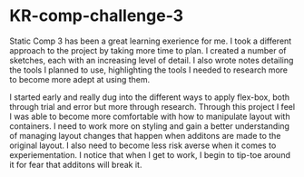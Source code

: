 # KR-comp-challenge-3

Static Comp 3 has been a great learning exerience for me. I took a different approach to the project by taking more time to 
plan. I created a number of sketches, each with an increasing level of detail. I also wrote notes detailing the tools I planned
to use, highlighting the tools I needed to research more to become more adept at using them.

I started early and really dug into the different ways to apply flex-box, both through trial and error but more through 
research. Through this project I feel I was able to become more comfortable with how to manipulate layout with containers.
I need to work more on styling and gain a better understanding of managing layout changes that happen when additons are made 
to the original layout. I also need to become less risk averse when it comes to experiementation. I notice that when I get 
to work, I begin to tip-toe around it for fear that additons will break it.

